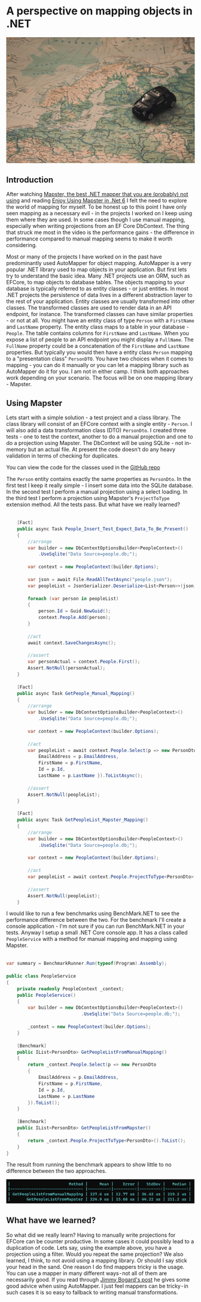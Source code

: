 # A perspective on mapping objects in .NET

![Image post](img/a-perspective-on-dotnet-mapping.jpg)

## Introduction

After watching [Mapster, the best .NET mapper that you are (probably) not using](https://www.youtube.com/watch?v=UIslFVEHkzA) and reading [Enjoy Using Mapster in .Net 6](https://medium.com/@M-S-2/enjoy-using-mapster-in-net-6-2d3f287a0989) I felt the need to explore the world of mapping for myself. To be honest up to this point I have only seen mapping as a necessary evil - in the projects I worked on I keep using them where they are used. In some cases though I use manual mapping, especially when writing projections from an EF Core DbContext. The thing that struck me most in the video is the performance gains - the difference in performance compared to manual mapping seems to make it worth considering. 

Most or many of the projects I have worked on in the past have predominantly used AutoMapper for object mapping. AutoMapper is a very popular .NET library used to map objects in your application. But first lets try to understand the basic idea. Many .NET projects use an ORM, such as EFCore, to map objects to database tables. The objects mapping to your database is typically referred to as entity classes - or just entities. In most .NET projects the persistence of data lives in a different abstraction layer to the rest of your application. Entity classes are usually transformed into other classes. The transformed classes are used to render data in an API endpoint, for instance. The transformed classes can have similar properties - or not at all. You might have an entity class of type `Person` with a `FirstName` and `LastName` property. The entity class maps to a table in your database - `People`. The table contains columns for `FirstName` and `LastName`. When you expose a list of people to an API endpoint you might display a `FullName`. The `FullName` property could be a concatenation of the `FirstName` and `LastName` properties. But typically you would then have a entity class `Person` mapping to a "presentation class" `PersonDTO`. You have two choices when it comes to mapping - you can do it manually or you can let a mapping library such as AutoMapper do it for you. I am not in either camp. I think both approaches work depending on your scenario. The focus will be on one mapping library - Mapster.

## Using Mapster

Lets start with a simple solution - a test project and a class library. The class library will consist of an EFCore context with a single entity - `Person`. I will also add a data transformation class (DTO) `PersonDto`. I created three tests - one to test the context, another to do a manual projection and one to do a projection using Mapster. The DbContext will be using SQLite - not in-memory but an actual file. At present the code doesn't do any heavy validation in terms of checking for duplicates. 

You can view the code for the classes used in the [GitHub repo](https://github.com/thefremus/devimojo-code/blob/main/source/Mapping/Mapping.Data/)

The `Person` entity contains exactly the same properties as `PersonDto`. In the first test I keep it really simple - I insert some data into the SQLite database. In the second test I perform a manual projection using a select loading. In the third test I perform a projection using Mapster's `ProjectToType` extension method. All the tests pass. But what have we really learned? 

```csharp

    [Fact]
    public async Task People_Insert_Test_Expect_Data_To_Be_Present()
    {
        //arrange
        var builder = new DbContextOptionsBuilder<PeopleContext>()
            .UseSqlite("Data Source=people.db;");

        var context = new PeopleContext(builder.Options);

        var json = await File.ReadAllTextAsync("people.json");
        var peopleList = JsonSerializer.Deserialize<List<Person>>(json);

        foreach (var person in peopleList)
        {
            person.Id = Guid.NewGuid();
            context.People.Add(person);
        }

        //act
        await context.SaveChangesAsync();

        //assert
        var personActual = context.People.First();
        Assert.NotNull(personActual);
    }

    [Fact]
    public async Task GetPeople_Manual_Mapping()
    {
        //arrange
        var builder = new DbContextOptionsBuilder<PeopleContext>()
            .UseSqlite("Data Source=people.db;");

        var context = new PeopleContext(builder.Options);

        //act
        var peopleList = await context.People.Select(p => new PersonDto { 
            EmailAddress = p.EmailAddress, 
            FirstName = p.FirstName, 
            Id = p.Id, 
            LastName = p.LastName }).ToListAsync();

        //assert
        Assert.NotNull(peopleList);
    }

    [Fact]
    public async Task GetPeopleList_Mapster_Mapping()
    {
        //arrange
        var builder = new DbContextOptionsBuilder<PeopleContext>()
            .UseSqlite("Data Source=people.db;");

        var context = new PeopleContext(builder.Options);

        //act
        var peopleList = await context.People.ProjectToType<PersonDto>().ToListAsync();

        //assert
        Assert.NotNull(peopleList);
    }

```

I would like to run a few benchmarks using BenchMark.NET to see the performance difference between the two. For the benchmark I'll create a console application - I'm not sure if you can run BenchMark.NET in your tests. Anyway I setup a small .NET Core console app. It has a class called `PeopleService` with a method for manual mapping and mapping using Mapster. 

```csharp

var summary = BenchmarkRunner.Run(typeof(Program).Assembly);

public class PeopleService
{
    private readonly PeopleContext _context;
    public PeopleService()
    {
        var builder = new DbContextOptionsBuilder<PeopleContext>()
                            .UseSqlite("Data Source=people.db;");

        _context = new PeopleContext(builder.Options);
    }

    [Benchmark]
    public IList<PersonDto> GetPeopleListFromManualMapping() 
    {
        return _context.People.Select(p => new PersonDto
        {
            EmailAddress = p.EmailAddress,
            FirstName = p.FirstName,
            Id = p.Id,
            LastName = p.LastName
        }).ToList();
    }

    [Benchmark]
    public IList<PersonDto> GetPeopleListFromMapster()
    {
        return _context.People.ProjectToType<PersonDto>().ToList();
    }
}

```

The result from running the benchmark appears to show little to no difference between the two approaches. 

![BenchMark](img/benchmark-dotnet-mapping.png)

## What have we learned?

So what did we really learn? Having to manually write projections for EFCore can be counter productive. In some cases it could possibly lead to a duplication of code. Lets say, using the example above, you have a projection using a filter. Would you repeat the same projection? We also learned, I think, to not avoid using a mapping library. Or should I say stick your head in the sand. One reason I do find mappers tricky is the usage. You can use a mapper in many different ways - not all of them are necessarily good. If you read through [Jimmy Bogard's post](https://jimmybogard.com/automapper-usage-guidelines/) he gives some good advice when using AutoMapper. I just feel mappers can be tricky - in such cases it is so easy to fallback to writing manual transformations.